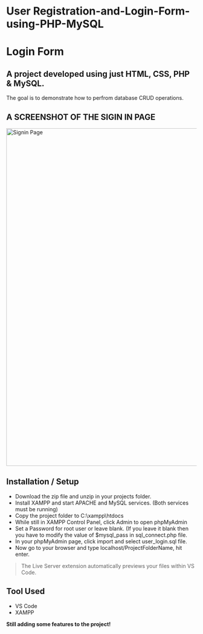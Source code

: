 # User Registration-and-Login-Form-using-PHP-MySQL

# Login Form
## A project developed using just HTML, CSS, PHP & MySQL. 

The goal is to demonstrate how to perfrom database CRUD operations.

## A SCREENSHOT OF THE SIGIN IN PAGE

<img width="893" alt="Signin Page" src="https://user-images.githubusercontent.com/97596106/181602602-766b06a3-cb49-45c4-93cf-daede0890271.PNG">

## Installation / Setup

- Download the zip file and unzip in your projects folder.
- Install XAMPP and start APACHE and MySQL services. (Both services must be running)
- Copy the project folder to C:\xampp\htdocs
- While still in XAMPP Control Panel, click Admin to open phpMyAdmin
- Set a Password for root user or leave blank. (If you leave it blank then you have to modify the value of $mysql_pass in sql_connect.php file.
- In your phpMyAdmin page, click import and select user_login.sql file.
- Now go to your browser and type localhost/ProjectFolderName, hit enter.


> The Live Server extension automatically previews your files within VS Code.

## Tool Used
- VS Code
- XAMPP

**Still adding some features to the project!**
